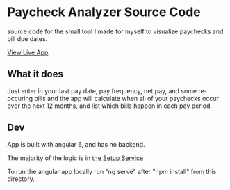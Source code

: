 # Paycheck Analyzer Source Code
source code for the small tool I made for myself to visualize paychecks and bill due dates.

[View Live App](https://paycheck-analyzer.herokuapp.com/)

## What it does
Just enter in your last pay date, pay frequency, net pay, and some re-occuring bills and the app will calculate when all of your paychecks occur over the next 12 months, and list which bills happen in each pay period.

## Dev
App is built with angular 6, and has no backend. 

The majority of the logic is in [the Setup Service](./src/app/modules/setup/services/setup.service.ts)

To run the angular app locally run "ng serve" after "npm install" from this directory.



